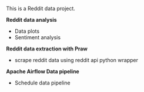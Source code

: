 This is a Reddit data project.
    
**Reddit data analysis**
- Data plots 
- Sentiment analysis
  
**Reddit data extraction with Praw**
- scrape reddit data using reddit api python wrapper 

**Apache Airflow Data pipeline**
- Schedule data pipeline




